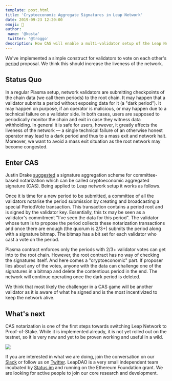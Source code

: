 ```yaml
---
template: post.html
title: 'Cryptoeconomic Aggregate Signatures in Leap Network'
date: 2019-09-23 12:20:00
emoji: 🐲
author:
 name: '@kosta'
 twitter: '@troggo'
description: How CAS will enable a multi-validator setup of the Leap Network.
---
```


We've implemented a simple construct for validators to vote on each other's <abbr title="A unit used for anchoring Leap Plasma to the root chain">period</abbr> proposal. We think this should increase the liveness of the network.

## Status Quo

In a regular Plasma setup, network validators are submitting checkpoints of the chain data (we call them periods) to the root chain. It may happen that a validator submits a period without exposing data for it (a "dark period"). It may happen on purpose, if an operator is malicious, or may happen due to a technical failure on a validator side. In both cases, users are supposed to periodically monitor the chain and exit in case they witness data withholding. In general it is safe for users, however, it greatly affects the liveness of the network — a single technical failure of an otherwise honest operator may lead to a dark period and thus to a mass exit and network halt. Moreover, we want to avoid a mass exit situation as the root network may become congested.

## Enter CAS

Justin Drake [suggested](https://ethresear.ch/t/cryptoeconomic-signature-aggregation/1659) a signature aggregation scheme for committee-based notarization which can be called cryptoeconomic aggregated signature (CAS). Being applied to Leap network setup it works as follows.

Once it is time for a new period to be submitted, a committee of all the validators notarise the period submission by creating and broadcasting a special PeriodVote transaction. This transaction contains a period root and is signed by the validator key. Essentially, this tx may be seen as a validator's commitment "I've seen the data for this period". The validator whose turn is to propose the period collects these notarization transactions and once there are enough (the quorum is 2/3+) submits the period along with a signature bitmap. The bitmap has a bit set for each validator who cast a vote on the period.

Plasma contract enforces only the periods with 2/3+ validator votes can get into to the root chain. However, the root contract has no way of checking the signatures itself. And here comes a "cryptoeconomic" part. If proposer lies about any of the votes, anyone with the data can challenge one of the signatures in a bitmap and delete the contentious period in the end. The network will continue operating once the dark period is deleted.

We think that most likely the challenger in a CAS game will be another validator as it is aware of what he signed and is the most incentivized to keep the network alive.

## What's next

CAS notarization is one of the first steps towards switching Leap Network to Proof-of-Stake. While it is implemented already, it is not yet rolled out on the testnet, so it is very new and yet to be proven working and useful in a wild.

<img src="https://media.giphy.com/media/26vUM2gHokQWVwZMs/giphy.gif"/>

If you are interested in what we are doing, join the conversation on our [Slack](http://join.leapdao.org) or follow us on [Twitter](https://twitter.com/leapdao). LeapDAO is a very small independent team incubated by [Status.im](https://incubate.status.im/projects/) and running on the Ethereum Foundation grant. We are looking for active people to join our core research and development.
